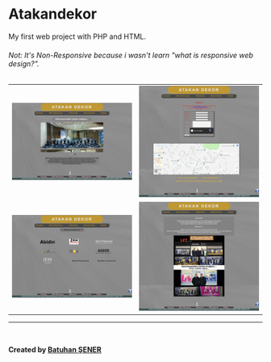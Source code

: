 # Atakandekor

My first web project with PHP and HTML.
<h6>Not: It's Non-Responsive because i wasn't learn "what is responsive web design?".</h6>
<table style="width:100%">
  <tr>
    <td><img src="https://github.com/canonka/Atakan-Dekor/blob/master/img/Anasayfa.jpg" width="100%"></td>
    <td><img src="https://github.com/canonka/Atakan-Dekor/blob/master/img/iletisim.jpg" width="100%"></td> 
  </tr>
  <tr>
    <td><img src="https://github.com/canonka/Atakan-Dekor/blob/master/img/Referanslarimiz.jpg" width="100%"></td>
    <td><img src="https://github.com/canonka/Atakan-Dekor/blob/master/img/Hakkimizda.jpg" width="100%"></td> 
  </tr>
</table> 
<hr>

<br/>
<p><b>Created by <a href="https://linkedin.com/in/senerbatuhan/">Batuhan ŞENER</a></b></p>
<br/>
